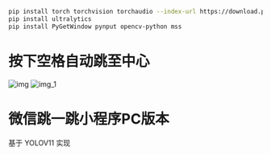```bash
pip install torch torchvision torchaudio --index-url https://download.pytorch.org/whl/cu126
pip install ultralytics
pip install PyGetWindow pynput opencv-python mss
```

# 按下空格自动跳至中心

![img](https://github.com/user-attachments/assets/b730a743-4499-433d-9fe9-c00df8c5fa22)
![img_1](https://github.com/user-attachments/assets/efd22c89-d569-4e2d-8b25-babe31c0ec67)


# 微信跳一跳小程序PC版本
基于 YOLOV11 实现
